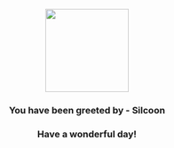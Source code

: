 <p align="center">
    <img src="https://raw.githubusercontent.com/PokeAPI/sprites/master/sprites/pokemon/266.png" width="150" height="150">
</p>
<h3 align="center">You have been greeted by - <b>Silcoon</b></h3>
<h3 align="center">Have a wonderful day!</h3>
